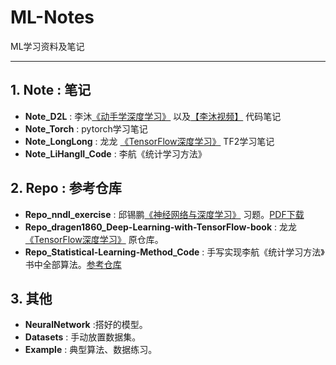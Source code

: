 # ML-Notes

ML学习资料及笔记

---

## 1. Note : 笔记

- **Note_D2L** : 李沐[《动手学深度学习》](https://zh.d2l.ai/) 以及[【李沐视频】](https://space.bilibili.com/1567748478/channel/seriesdetail?sid=358497) 代码笔记
- **Note_Torch** : pytorch学习笔记
- **Note_LongLong** : 龙龙 [《TensorFlow深度学习》](https://github.com/dragen1860/Deep-Learning-with-TensorFlow-book) TF2学习笔记
- **Note_LiHangII_Code** : 李航《统计学习方法》

## 2. Repo : 参考仓库

- **Repo_nndl_exercise** : 邱锡鹏[《神经网络与深度学习》](https://github.com/nndl) 习题。[PDF下载](https://nndl.github.io/)
- **Repo_dragen1860_Deep-Learning-with-TensorFlow-book** : 龙龙[《TensorFlow深度学习》](https://github.com/dragen1860/Deep-Learning-with-TensorFlow-book) 原仓库。
- **Repo_Statistical-Learning-Method_Code** : 手写实现李航《统计学习方法》书中全部算法。[参考仓库](https://github.com/Dod-o/Statistical-Learning-Method_Code)

## 3. 其他

- **NeuralNetwork** :搭好的模型。
- **Datasets** : 手动放置数据集。
- **Example** : 典型算法、数据练习。

